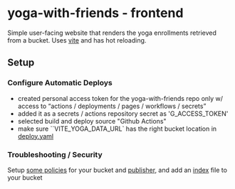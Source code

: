 # yoga-with-friends - frontend
Simple user-facing website that renders the yoga enrollments retrieved from a bucket. Uses [vite](https://vite.dev/) and has hot reloading.

## Setup
### Configure Automatic Deploys
- created personal access token for the yoga-with-friends repo only w/ access to “actions / 
  deployments / pages / workflows / secrets”
- added it as a secrets / actions repository secret as 'G_ACCESS_TOKEN'
- selected build and deploy source "Github Actions"
- make sure ``VITE_YOGA_DATA_URL` has the right bucket location in [deploy.yaml](../.github/workflows/deploy.yaml)

### Troubleshooting / Security
Setup [some policies](../s3) for your bucket and [publisher](../s3/publisher_iam_permission_policy.json), and add an [index](../s3/index.html) file to your bucket
